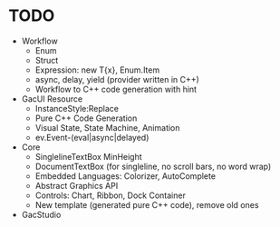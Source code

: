 # TODO

* Workflow
    * Enum
    * Struct
    * Expression: new T{x}, Enum.Item
    * async, delay, yield (provider written in C++)
    * Workflow to C++ code generation with hint
* GacUI Resource
    * InstanceStyle:Replace
    * Pure C++ Code Generation
    * Visual State, State Machine, Animation
    * ev.Event-(eval|async|delayed)
* Core
    * SinglelineTextBox MinHeight
    * DocumentTextBox (for singleline, no scroll bars, no word wrap)
    * Embedded Languages: Colorizer, AutoComplete
    * Abstract Graphics API
    * Controls: Chart, Ribbon, Dock Container
    * New template (generated pure C++ code), remove old ones
* GacStudio
